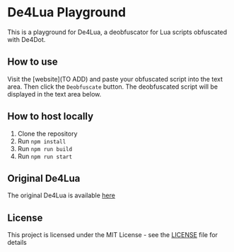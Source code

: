 # De4Lua Playground

This is a playground for De4Lua, a deobfuscator for Lua scripts obfuscated with De4Dot.

## How to use

Visit the [website](TO ADD) and paste your obfuscated script into the text area. Then click the `Deobfuscate` button. The deobfuscated script will be displayed in the text area below.

## How to host locally

1. Clone the repository
2. Run `npm install`
3. Run `npm run build`
4. Run `npm run start`

## Original De4Lua

The original De4Lua is available [here](https://github.com/ShufflePerson/De4Lua)

## License

This project is licensed under the MIT License - see the [LICENSE](LICENSE) file for details

